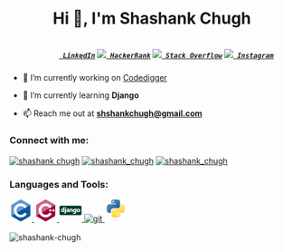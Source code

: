 <h1 align="center">Hi 👋, I'm Shashank Chugh</h1>
<h5 align="center">
  <code>
    <a href="https://www.linkedin.com/in/osmandurdag/" title="LinkedIn Profile"><img width="22" > LinkedIn</a></code>
  <code><a href="https://www.hackerrank.com/zumrudu_anka" title="HackerRank Profile"><img width="22" src="https://github.com/zumrudu-anka/zumrudu-anka/blob/master/images/hackerrank.png"> HackerRank</a></code>
  <code><a href="https://stackoverflow.com/users/12578260/osman-durdag" title="Stack Overflow Profile"><img width="22" src="https://github.com/zumrudu-anka/zumrudu-anka/blob/master/images/stackoverflow.svg"> Stack Overflow</a></code>
  <code><a href="https://www.instagram.com/osman__durdag/" title="Instagram Profile"><img width="22" src="https://github.com/zumrudu-anka/zumrudu-anka/blob/master/images/instagram.svg"> Instagram</a></code>
</h5>

- 🔭 I’m currently working on [Codedigger](http://codedigger.tech/)

- 🌱 I’m currently learning **Django**

- 📫 Reach me out at **shshankchugh@gmail.com**

<h3 align="left">Connect with me:</h3>
<p align="left">
<a href="https://linkedin.com/in/shashank-chugh" target="blank"><img align="center" src="https://raw.githubusercontent.com/rahuldkjain/github-profile-readme-generator/neutral-icons/src/images/icons/Social/linked-in-alt.svg" alt="shashank chugh" height="30" width="40" /></a>
<a href="https://www.codechef.com/users/shashank_chugh" target="blank"><img align="center" src="https://cdn.jsdelivr.net/npm/simple-icons@3.1.0/icons/codechef.svg" alt="shashank_chugh" height="30" width="40" /></a>
<a href="https://codeforces.com/profile/shashank_chugh" target="blank"><img align="center" src="https://cdn.jsdelivr.net/npm/simple-icons@3.0.1/icons/codeforces.svg" alt="shashank_chugh" height="30" width="40" /></a>
</p>

<h3 align="left">Languages and Tools:</h3>
<p align="left"> <a href="https://www.cprogramming.com/" target="_blank"> <img src="https://raw.githubusercontent.com/devicons/devicon/master/icons/c/c-original.svg" alt="c" width="40" height="40"/> </a> <a href="https://www.w3schools.com/cpp/" target="_blank"> <img src="https://raw.githubusercontent.com/devicons/devicon/master/icons/cplusplus/cplusplus-original.svg" alt="cplusplus" width="40" height="40"/> </a> <a href="https://www.djangoproject.com/" target="_blank"> <img src="https://raw.githubusercontent.com/devicons/devicon/master/icons/django/django-original.svg" alt="django" width="40" height="40"/> </a> <a href="https://git-scm.com/" target="_blank"> <img src="https://www.vectorlogo.zone/logos/git-scm/git-scm-icon.svg" alt="git" width="40" height="40"/> </a> <a href="https://www.python.org" target="_blank"> <img src="https://raw.githubusercontent.com/devicons/devicon/master/icons/python/python-original.svg" alt="python" width="40" height="40"/> </a> </p>



<p><img align="center" src="https://github-readme-streak-stats.herokuapp.com/?user=shashank-chugh&" alt="shashank-chugh" /></p>
